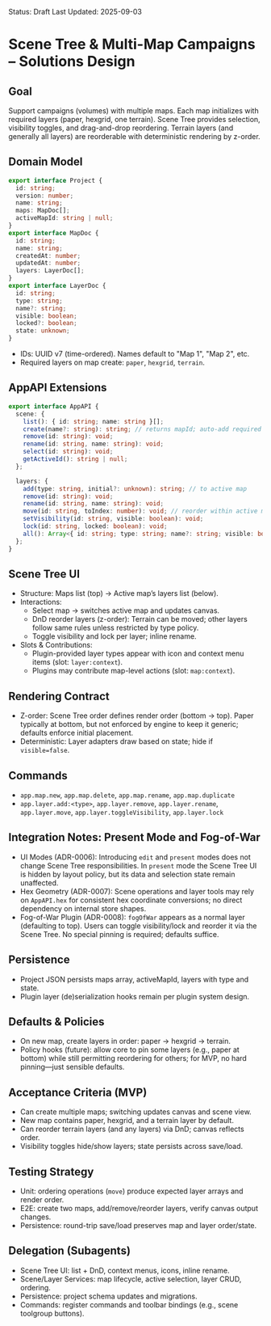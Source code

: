 Status: Draft
Last Updated: 2025-09-03

# Scene Tree & Multi-Map Campaigns – Solutions Design

## Goal

Support campaigns (volumes) with multiple maps. Each map initializes with required layers (paper, hexgrid, one terrain). Scene Tree provides selection, visibility toggles, and drag-and-drop reordering. Terrain layers (and generally all layers) are reorderable with deterministic rendering by z-order.

## Domain Model

```ts
export interface Project {
  id: string;
  version: number;
  name: string;
  maps: MapDoc[];
  activeMapId: string | null;
}
export interface MapDoc {
  id: string;
  name: string;
  createdAt: number;
  updatedAt: number;
  layers: LayerDoc[];
}
export interface LayerDoc {
  id: string;
  type: string;
  name?: string;
  visible: boolean;
  locked?: boolean;
  state: unknown;
}
```

- IDs: UUID v7 (time-ordered). Names default to "Map 1", "Map 2", etc.
- Required layers on map create: `paper`, `hexgrid`, `terrain`.

## AppAPI Extensions

```ts
export interface AppAPI {
  scene: {
    list(): { id: string; name: string }[];
    create(name?: string): string; // returns mapId; auto-add required layers
    remove(id: string): void;
    rename(id: string, name: string): void;
    select(id: string): void;
    getActiveId(): string | null;
  };

  layers: {
    add(type: string, initial?: unknown): string; // to active map
    remove(id: string): void;
    rename(id: string, name: string): void;
    move(id: string, toIndex: number): void; // reorder within active map
    setVisibility(id: string, visible: boolean): void;
    lock(id: string, locked: boolean): void;
    all(): Array<{ id: string; type: string; name?: string; visible: boolean }>;
  };
}
```

## Scene Tree UI

- Structure: Maps list (top) → Active map’s layers list (below).
- Interactions:
  - Select map → switches active map and updates canvas.
  - DnD reorder layers (z-order): Terrain can be moved; other layers follow same rules unless restricted by type policy.
  - Toggle visibility and lock per layer; inline rename.
- Slots & Contributions:
  - Plugin-provided layer types appear with icon and context menu items (slot: `layer:context`).
  - Plugins may contribute map-level actions (slot: `map:context`).

## Rendering Contract

- Z-order: Scene Tree order defines render order (bottom → top). Paper typically at bottom, but not enforced by engine to keep it generic; defaults enforce initial placement.
- Deterministic: Layer adapters draw based on state; hide if `visible=false`.

## Commands

- `app.map.new`, `app.map.delete`, `app.map.rename`, `app.map.duplicate`
- `app.layer.add:<type>`, `app.layer.remove`, `app.layer.rename`, `app.layer.move`, `app.layer.toggleVisibility`, `app.layer.lock`

## Integration Notes: Present Mode and Fog-of-War

- UI Modes (ADR-0006): Introducing `edit` and `present` modes does not change Scene Tree responsibilities. In `present` mode the Scene Tree UI is hidden by layout policy, but its data and selection state remain unaffected.
- Hex Geometry (ADR-0007): Scene operations and layer tools may rely on `AppAPI.hex` for consistent hex coordinate conversions; no direct dependency on internal store shapes.
- Fog-of-War Plugin (ADR-0008): `fogOfWar` appears as a normal layer (defaulting to top). Users can toggle visibility/lock and reorder it via the Scene Tree. No special pinning is required; defaults suffice.

## Persistence

- Project JSON persists maps array, activeMapId, layers with type and state.
- Plugin layer (de)serialization hooks remain per plugin system design.

## Defaults & Policies

- On new map, create layers in order: paper → hexgrid → terrain.
- Policy hooks (future): allow core to pin some layers (e.g., paper at bottom) while still permitting reordering for others; for MVP, no hard pinning—just sensible defaults.

## Acceptance Criteria (MVP)

- Can create multiple maps; switching updates canvas and scene view.
- New map contains paper, hexgrid, and a terrain layer by default.
- Can reorder terrain layers (and any layers) via DnD; canvas reflects order.
- Visibility toggles hide/show layers; state persists across save/load.

## Testing Strategy

- Unit: ordering operations (`move`) produce expected layer arrays and render order.
- E2E: create two maps, add/remove/reorder layers, verify canvas output changes.
- Persistence: round-trip save/load preserves map and layer order/state.

## Delegation (Subagents)

- Scene Tree UI: list + DnD, context menus, icons, inline rename.
- Scene/Layer Services: map lifecycle, active selection, layer CRUD, ordering.
- Persistence: project schema updates and migrations.
- Commands: register commands and toolbar bindings (e.g., scene toolgroup buttons).
